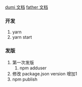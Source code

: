 [dumi 文档](https://d.umijs.org/guide)
[father 文档](https://github.com/umijs/father)

### 开发
1. yarn
2. yarn start

### 发版
1. 第一次发版
    1. npm adduser
1. 修改 package.json version 增加1
2. npm publish
